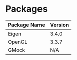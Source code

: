 # Packages
| Package Name | Version |
|--------------|---------|
| Eigen        | 3.4.0   |
| OpenGL       | 3.3.7   |
| GMock        | N/A     |